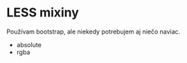 LESS mixiny
==========

Používam bootstrap, ale niekedy potrebujem aj niečo naviac.

* absolute
* rgba
